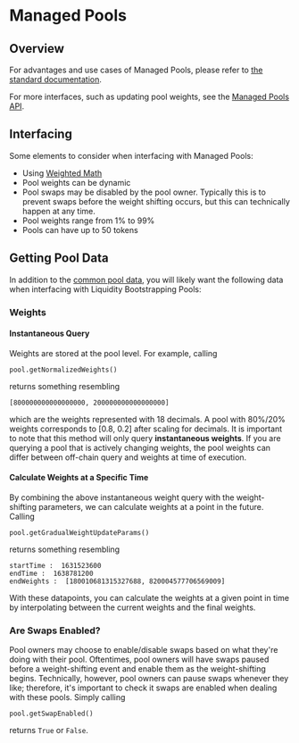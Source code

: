 # Managed Pools

## Overview

For advantages and use cases of Managed Pools, please refer to [the standard documentation](https://docs.balancer.fi/products/balancer-pools/managed-pools).

For more interfaces, such as updating pool weights, see the [Managed Pools API](../../references/valuing-balancer-lp-tokens/pools/investmentpools.md).

## Interfacing

Some elements to consider when interfacing with Managed Pools:

* Using [Weighted Math](../pool-math/weighted-math.md)
* Pool weights can be dynamic
* Pool swaps may be disabled by the pool owner. Typically this is to prevent swaps before the weight shifting occurs, but this can technically happen at any time.
* Pool weights range from 1% to 99%
* Pools can have up to 50 tokens

## Getting Pool Data

In addition to the [common pool data](./#getting-common-pool-data), you will likely want the following data when interfacing with Liquidity Bootstrapping Pools:

### Weights

#### Instantaneous Query

Weights are stored at the pool level. For example, calling

```
pool.getNormalizedWeights()
```

returns something resembling

```
[800000000000000000, 200000000000000000]
```

which are the weights represented with 18 decimals. A pool with 80%/20% weights corresponds to \[0.8, 0.2] after scaling for decimals. It is important to note that this method will only query **instantaneous weights**. If you are querying a pool that is actively changing weights, the pool weights can differ between off-chain query and weights at time of execution.

#### Calculate Weights at a Specific Time

By combining the above instantaneous weight query with the weight-shifting parameters, we can calculate weights at a point in the future. Calling

```
pool.getGradualWeightUpdateParams()
```

returns something resembling

```
startTime :  1631523600
endTime :  1638781200
endWeights :  [180010681315327688, 820004577706569009]
```

With these datapoints, you can calculate the weights at a given point in time by interpolating between the current weights and the final weights.

### Are Swaps Enabled?

Pool owners may choose to enable/disable swaps based on what they're doing with their pool. Oftentimes, pool owners will have swaps paused before a weight-shifting event and enable them as the weight-shifting begins. Technically, however, pool owners can pause swaps whenever they like; therefore, it's important to check it swaps are enabled when dealing with these pools. Simply calling

```
pool.getSwapEnabled()
```

returns `True` or `False`.&#x20;

